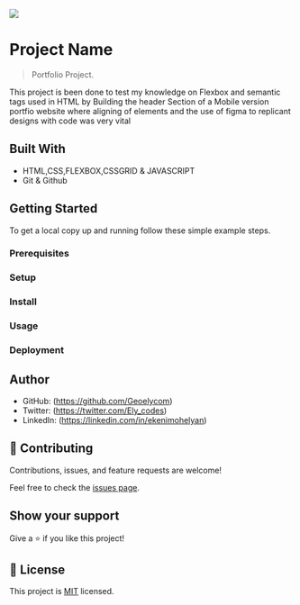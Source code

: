 ![](https://img.shields.io/badge/Microverse-blueviolet)

# Project Name

> Portfolio Project.

This project is been done to test my knowledge on Flexbox and semantic tags used in HTML by Building the header Section of a Mobile version portfio website where aligning of elements and the use of figma to replicant designs with code was very vital

## Built With

- HTML,CSS,FLEXBOX,CSSGRID & JAVASCRIPT
- Git & Github

## Getting Started

To get a local copy up and running follow these simple example steps.

### Prerequisites

### Setup

### Install

### Usage

### Deployment

## Author

- GitHub: (https://github.com/Geoelycom)
- Twitter: (https://twitter.com/Ely_codes)
- LinkedIn: (https://linkedin.com/in/ekenimohelyan)

## 🤝 Contributing

Contributions, issues, and feature requests are welcome!

Feel free to check the [issues page](../../issues/).

## Show your support

Give a ⭐️ if you like this project!

## 📝 License

This project is [MIT](./MIT.md) licensed.

